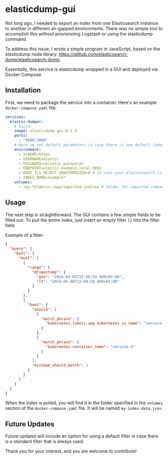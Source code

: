 # elasticdump-gui

Not long ago, I needed to export an index from one Elasticsearch instance to another in different air-gapped environments. There was no simple tool to accomplish this without provisioning Logstash or using the elasticdump command.

To address this issue, I wrote a simple program in JavaScript, based on the elasticdump node library: 
https://github.com/elasticsearch-dump/elasticsearch-dump

Essentially, this service is elasticdump wrapped in a GUI and deployed via Docker Compose.

## Installation

First, we need to package the service into a container. Here's an example `docker-compose.yaml` file:

```yaml
services:
  elastic-dumper:
    # build: .
    image: elasticdump-gui:0.1.0
    ports:
      - "8080:3000"
    # Here we set default parameters in case there is one default index that needs to be pulled.
    environment:
      - SCHEME=https
      - USERNAME=elastic
      - PASSWORD=<elastic-password>
      - ENDPOINT=elastic.example.local:9092
      - NODE_TLS_REJECT_UNAUTHORIZED=0 # In case your Elasticsearch is insecure
      - INDEX_NAME=example*
    volumes: 
      - <my-folders>:/app/imported-indices # Folder for imported indexes
```

## Usage

The next step is straightforward. The GUI contains a few simple fields to be filled out.
To pull the entire index, just insert an empty filter `{}` into the filter field.

Example of a filter:

```json
{
  "query": {
    "bool": {
      "must": [
        {
          "range": {
            "@timestamp": {
              "gte": "2024-05-05T22:00:59.999+03:00",
              "lt": "2024-05-08T22:09:59.999+03:00"
            }
          }
        },
        {
          "bool": {
            "should": [
              {
                "match_phrase": {
                  "kubernetes.labels.app_kubernetes_io_name": "service-1"
                }
              },
              {
                "match_phrase": {
                  "kubernetes.container_name": "service-2"
                }
              }
            ],
            "minimum_should_match": 1
          }
        }
      ]
    }
  }
}
```

When the index is pulled, you will find it in the folder specified in the `volumes` section of the `docker-compose.yaml` file. It will be named `my-index-data.json`.

## Future Updates

Future updates will include an option for using a default filter in case there is a standard filter that is always used.

Thank you for your interest, and you are welcome to contribute!